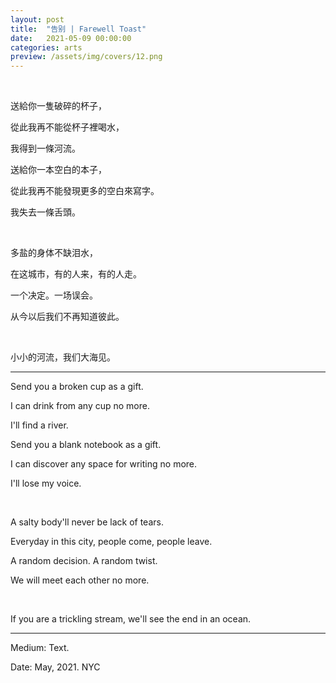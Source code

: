 ```yaml
---
layout: post
title:  "告别 | Farewell Toast"
date:   2021-05-09 00:00:00
categories: arts
preview: /assets/img/covers/12.png
---
```


<br>

送給你一隻破碎的杯子，

從此我再不能從杯子裡喝水，

我得到一條河流。

送給你一本空白的本子，

從此我再不能發現更多的空白來寫字。

我失去一條舌頭。

<br>

多盐的身体不缺泪水，

在这城市，有的人来，有的人走。

一个决定。一场误会。

从今以后我们不再知道彼此。

<br>

小小的河流，我们大海见。

---

Send you a broken cup as a gift.

I can drink from any cup no more.

I'll find a river.

Send you a blank notebook as a gift.

I can discover any space for writing no more.

I'll lose my voice.

<br> 

A salty body'll never be lack of tears.

Everyday in this city, people come, people leave.

A random decision. A random twist.

We will meet each other no more.

<br>

If you are a trickling stream, we'll see the end in an ocean.

---

Medium: Text.

Date: May, 2021. NYC
